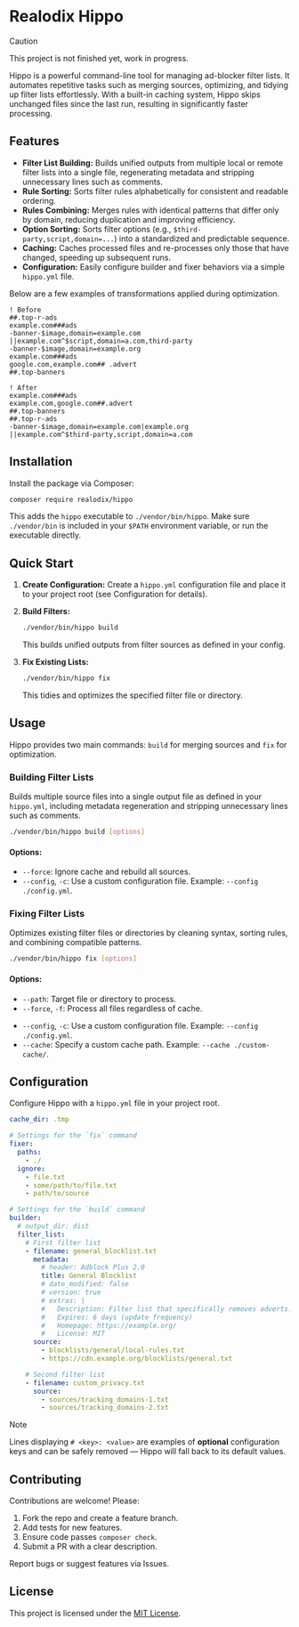 # Realodix Hippo

> [!CAUTION]
>
> This project is not finished yet, work in progress.
>

Hippo is a powerful command-line tool for managing ad-blocker filter lists. It automates repetitive tasks such as merging sources, optimizing, and tidying up filter lists effortlessly. With a built-in caching system, Hippo skips unchanged files since the last run, resulting in significantly faster processing.


## Features

- **Filter List Building:** Builds unified outputs from multiple local or remote filter lists into a single file, regenerating metadata and stripping unnecessary lines such as comments.
- **Rule Sorting:** Sorts filter rules alphabetically for consistent and readable ordering.
- **Rules Combining:** Merges rules with identical patterns that differ only by domain, reducing duplication and improving efficiency.
- **Option Sorting:** Sorts filter options (e.g., `$third-party,script,domain=...`) into a standardized and predictable sequence.
- **Caching:** Caches processed files and re-processes only those that have changed, speeding up subsequent runs.
- **Configuration:** Easily configure builder and fixer behaviors via a simple `hippo.yml` file.

Below are a few examples of transformations applied during optimization.

```adblock
! Before
##.top-r-ads
example.com###ads
-banner-$image,domain=example.com
||example.com^$script,domain=a.com,third-party
-banner-$image,domain=example.org
example.com###ads
google.com,example.com## .advert
##.top-banners

! After
example.com###ads
example.com,google.com##.advert
##.top-banners
##.top-r-ads
-banner-$image,domain=example.com|example.org
||example.com^$third-party,script,domain=a.com
```


## Installation

Install the package via Composer:

```sh
composer require realodix/hippo
```

This adds the `hippo` executable to `./vendor/bin/hippo`. Make sure `./vendor/bin` is included in your `$PATH` environment variable, or run the executable directly.


## Quick Start

1. **Create Configuration:** Create a `hippo.yml` configuration file and place it to your project root (see Configuration for details).
2. **Build Filters:**

    ```sh
    ./vendor/bin/hippo build
    ```

    This builds unified outputs from filter sources as defined in your config.

3. **Fix Existing Lists:**

    ```sh
    ./vendor/bin/hippo fix
    ```

    This tidies and optimizes the specified filter file or directory.


## Usage

Hippo provides two main commands: `build` for merging sources and `fix` for optimization.

### Building Filter Lists
Builds multiple source files into a single output file as defined in your `hippo.yml`, including metadata regeneration and stripping unnecessary lines such as comments.

```sh
./vendor/bin/hippo build [options]
```

#### Options:
- `--force`: Ignore cache and rebuild all sources.
- `--config`, `-c`: Use a custom configuration file. Example: `--config ./config.yml`.

### Fixing Filter Lists
Optimizes existing filter files or directories by cleaning syntax, sorting rules, and combining compatible patterns.

```sh
./vendor/bin/hippo fix [options]
```

#### Options:
- `--path`: Target file or directory to process.
- `--force`, `-f`: Process all files regardless of cache.
<!-- - `--partial`, `-p`: Partial mode; maps files into several blocks and only processes blocks that are detected as having changed. This mode is very useful for very large files. (incompatible with `--force`). -->
- `--config`, `-c`: Use a custom configuration file. Example: `--config ./config.yml`.
- `--cache`: Specify a custom cache path. Example: `--cache ./custom-cache/`.


## Configuration

Configure Hippo with a `hippo.yml` file in your project root.

```yaml
cache_dir: .tmp

# Settings for the `fix` command
fixer:
  paths:
    - ./
  ignore:
    - file.txt
    - some/path/to/file.txt
    - path/to/source

# Settings for the `build` command
builder:
  # output_dir: dist
  filter_list:
    # First filter list
    - filename: general_blocklist.txt
      metadata:
        # header: Adblock Plus 2.0
        title: General Blocklist
        # date_modified: false
        # version: true
        # extras: |
        #   Description: Filter list that specifically removes adverts.
        #   Expires: 6 days (update frequency)
        #   Homepage: https://example.org/
        #   License: MIT
      source:
        - blocklists/general/local-rules.txt
        - https://cdn.example.org/blocklists/general.txt

    # Second filter list
    - filename: custom_privacy.txt
      source:
        - sources/tracking_domains-1.txt
        - sources/tracking_domains-2.txt
```

> [!NOTE]
> Lines displaying `# <key>: <value>` are examples of **optional** configuration keys and can be safely removed — Hippo will fall back to its default values.


## Contributing

Contributions are welcome! Please:

1. Fork the repo and create a feature branch.
2. Add tests for new features.
3. Ensure code passes `composer check`.
4. Submit a PR with a clear description.

Report bugs or suggest features via Issues.


## License

This project is licensed under the [MIT License](./LICENSE).
